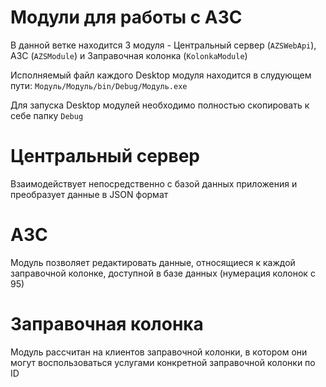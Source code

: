 # Модули для работы с АЗС

В данной ветке находится 3 модуля - Центральный сервер (`AZSWebApi`), АЗС (`AZSModule`) и Заправочная колонка (`KolonkaModule`)

Исполняемый файл каждого Desktop модуля находится в слудующем пути: `Модуль/Модуль/bin/Debug/Модуль.exe`

Для запуска Desktop модулей необходимо полностью скопировать к себе папку `Debug`

# Центральный сервер

Взаимодействует непосредственно с базой данных приложения и преобразует данные в JSON формат

# АЗС

Модуль позволяет редактировать данные, относящиеся к каждой заправочной колонке, доступной в базе данных (нумерация колонок с 95)

# Заправочная колонка

Модуль рассчитан на клиентов заправочной колонки, в котором они могут воспользоваться услугами конкретной заправочной колонки по ID
